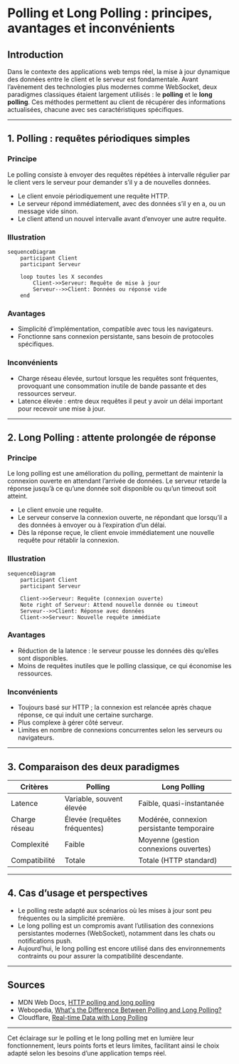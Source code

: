 # Polling et Long Polling : principes, avantages et inconvénients

## Introduction

Dans le contexte des applications web temps réel, la mise à jour dynamique des données entre le client et le serveur est fondamentale. Avant l’avènement des technologies plus modernes comme WebSocket, deux paradigmes classiques étaient largement utilisés : le **polling** et le **long polling**. Ces méthodes permettent au client de récupérer des informations actualisées, chacune avec ses caractéristiques spécifiques.

---

## 1. Polling : requêtes périodiques simples

### Principe

Le polling consiste à envoyer des requêtes répétées à intervalle régulier par le client vers le serveur pour demander s’il y a de nouvelles données.

- Le client envoie périodiquement une requête HTTP.
- Le serveur répond immédiatement, avec des données s’il y en a, ou un message vide sinon.
- Le client attend un nouvel intervalle avant d’envoyer une autre requête.

### Illustration

```mermaid
sequenceDiagram
    participant Client
    participant Serveur

    loop toutes les X secondes
        Client->>Serveur: Requête de mise à jour
        Serveur-->>Client: Données ou réponse vide
    end
```

### Avantages

- Simplicité d’implémentation, compatible avec tous les navigateurs.
- Fonctionne sans connexion persistante, sans besoin de protocoles spécifiques.

### Inconvénients

- Charge réseau élevée, surtout lorsque les requêtes sont fréquentes, provoquant une consommation inutile de bande passante et des ressources serveur.
- Latence élevée : entre deux requêtes il peut y avoir un délai important pour recevoir une mise à jour.

---

## 2. Long Polling : attente prolongée de réponse

### Principe

Le long polling est une amélioration du polling, permettant de maintenir la connexion ouverte en attendant l’arrivée de données. Le serveur retarde la réponse jusqu’à ce qu’une donnée soit disponible ou qu’un timeout soit atteint.

- Le client envoie une requête.
- Le serveur conserve la connexion ouverte, ne répondant que lorsqu’il a des données à envoyer ou à l’expiration d’un délai.
- Dès la réponse reçue, le client envoie immédiatement une nouvelle requête pour rétablir la connexion.

### Illustration

```mermaid
sequenceDiagram
    participant Client
    participant Serveur

    Client->>Serveur: Requête (connexion ouverte)
    Note right of Serveur: Attend nouvelle donnée ou timeout
    Serveur-->>Client: Réponse avec données
    Client->>Serveur: Nouvelle requête immédiate
```

### Avantages

- Réduction de la latence : le serveur pousse les données dès qu’elles sont disponibles.
- Moins de requêtes inutiles que le polling classique, ce qui économise les ressources.

### Inconvénients

- Toujours basé sur HTTP ; la connexion est relancée après chaque réponse, ce qui induit une certaine surcharge.
- Plus complexe à gérer côté serveur.
- Limites en nombre de connexions concurrentes selon les serveurs ou navigateurs.

---

## 3. Comparaison des deux paradigmes

| Critères        | Polling                       | Long Polling                     |
|-----------------|------------------------------|---------------------------------|
| Latence         | Variable, souvent élevée      | Faible, quasi-instantanée       |
| Charge réseau   | Élevée (requêtes fréquentes) | Modérée, connexion persistante temporaire |
| Complexité      | Faible                       | Moyenne (gestion connexions ouvertes) |
| Compatibilité   | Totale                      | Totale (HTTP standard)            |

---

## 4. Cas d’usage et perspectives

- Le polling reste adapté aux scénarios où les mises à jour sont peu fréquentes ou la simplicité première.
- Le long polling est un compromis avant l’utilisation des connexions persistantes modernes (WebSocket), notamment dans les chats ou notifications push.
- Aujourd’hui, le long polling est encore utilisé dans des environnements contraints ou pour assurer la compatibilité descendante.

---

## Sources

- MDN Web Docs, [HTTP polling and long polling](https://developer.mozilla.org/en-US/docs/Web/HTTP/Long_Polling)  
- Webopedia, [What's the Difference Between Polling and Long Polling?](https://www.webopedia.com/insights/polling-vs-long-polling/)  
- Cloudflare, [Real-time Data with Long Polling](https://blog.cloudflare.com/real-time-data-with-long-polling/)  

---

Cet éclairage sur le polling et le long polling met en lumière leur fonctionnement, leurs points forts et leurs limites, facilitant ainsi le choix adapté selon les besoins d’une application temps réel.